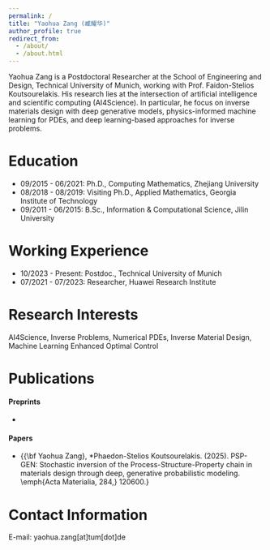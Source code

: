 ```yaml
---
permalink: /
title: "Yaohua Zang (臧耀华)"
author_profile: true
redirect_from: 
  - /about/
  - /about.html
---
```

Yaohua Zang is a Postdoctoral Researcher at the School of Engineering and Design, Technical University of Munich, working with Prof. Faidon-Stelios Koutsourelakis. His research lies at the intersection of artificial intelligence and scientific computing (AI4Science). In particular, he focus on inverse materials design with deep generative models, physics-informed machine learning for PDEs, and deep learning-based approaches for inverse problems.

Education
======
- 09/2015 - 06/2021: Ph.D., Computing Mathematics, Zhejiang University
- 08/2018 - 08/2019: Visiting Ph.D., Applied Mathematics, Georgia Institute of Technology
- 09/2011 - 06/2015: B.Sc., Information & Computational Science, Jilin University

Working Experience
======
- 10/2023 - Present: Postdoc., Technical University of Munich
- 07/2021 - 07/2023: Researcher, Huawei Research Institute


Research Interests
======
AI4Science, Inverse Problems, Numerical PDEs, Inverse Material Design, Machine Learning Enhanced Optimal Control


Publications
======
#### Preprints
- 

#### Papers
- {{\bf Yaohua Zang}, *Phaedon-Stelios Koutsourelakis. (2025). PSP-GEN: Stochastic inversion of the Process-Structure-Property chain in materials design through deep, generative probabilistic modeling. \emph{Acta Materialia, 284,} 120600.} 


Contact Information
======
E-mail: yaohua.zang[at]tum[dot]de

